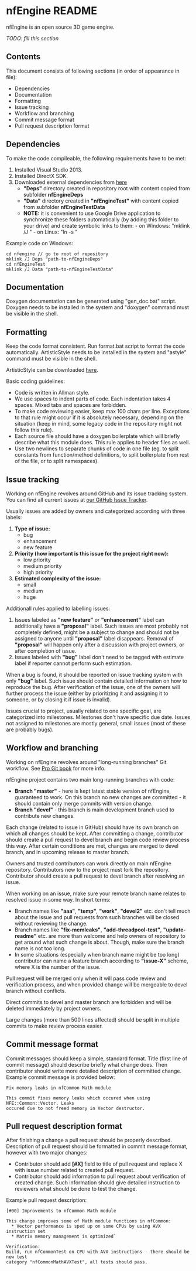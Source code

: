 nfEngine README
===============

nfEngine is an open source 3D game engine.

*TODO: fill this section*

Contents
--------

This document consists of following sections (in order of appearance in file):

- Dependencies
- Documentation
- Formatting
- Issue tracking
- Workflow and branching
- Commit message format
- Pull request description format

Dependencies
------------

To make the code compileable, the following requirements have to be met:

1. Installed Visual Studio 2013.
2. Installed DirectX SDK.
3. Downloaded external dependencies from [here](https://drive.google.com/drive/u/0/#folders/0B66mya2agFOEd0RJUWx1aDZ6Ym8)
    * **"Deps"** directory created in repository root with content copied from subfolder **nfEngineDeps**
    * **"Data"** directory created in **"nfEngineTest"** with content copied from subfolder **nfEngineTestData**
    * **NOTE:** it is convenient to use Google Drive application to synchronize these folders automatically (by adding this folder to your drive) and create symbolic links to them:
            - on Windows: "mklink /J <dest> <src>"
            - on Linux: "ln -s <src> <dest>"

Example code on Windows:

```
cd nfengine // go to root of repository
mklink /J Deps "path-to-nfEngineDeps"
cd nfEngineTest
mklink /J Data "path-to-nfEngineTestData"
```

Documentation
-------------

Doxygen documentation can be generated using "gen_doc.bat" script. Doxygen needs to be installed in the system and "doxygen" command must be visible in the shell.

Formatting
----------

Keep the code format consistent. Run format.bat script to format the code automatically. ArtisticStyle needs to be installed in the system and "astyle" command must be visible in the shell.

ArtisticStyle can be downloaded [here](http://astyle.sourceforge.net/).

Basic coding guidelines:

* Code is written in Allman style.
* We use spaces to indent parts of code. Each indentation takes 4 spaces. Mixed tabs and spaces are forbidden.
* To make code reviewing easier, keep max 100 chars per line. Exceptions to that rule might occur if it is absolutely necessary, depending on the situation (keep in mind, some legacy code in the repository might not follow this rule).
* Each source file should have a doxygen boilerplate which will briefly describe what this module does. This rule applies to header files as well.
* Use two newlines to separate chunks of code in one file (eg. to split constants from function/method definitions, to split boilerplate from rest of the file, or to split namespaces).

Issue tracking
--------------

Working on nfEngine revolves around GitHub and its issue tracking system. You can find all current issues at [our GitHub Issue Tracker](https://github.com/nfprojects/nfengine/issues).

Usually issues are added by owners and categorized according with three labels:

1. **Type of issue:**
    * bug
    * enhancement
    * new feature
2. **Priority (how important is this issue for the project right now):**
    * low priority
    * medium priority
    * high priority
3. **Estimated complexity of the issue:**
    * small
    * medium
    * huge

Additionall rules applied to labelling issues:

1. Issues labeled as **"new feature"** or **"enhancement"** label can additionally have a **"proposal"** label. Such issues are most probably not completely defined, might be a subject to change and should not be assigned to anyone until **"proposal"** label disappears. Removal of **"proposal"** will happen only after a discussion with project owners, or after completion of issue.
2. Issues labeled with **"bug"** label don't need to be tagged with estimate label if reporter cannot perform such estimation.

When a bug is found, it should be reported on issue tracking system with only **"bug"** label. Such issue should contain detailed information on how to reproduce the bug. After verification of the issue, one of the owners will further process the issue (either by prioritizing it and assigning it to someone, or by closing it if issue is invalid).

Issues crucial to project, usually related to one specific goal, are categorized into milestones. Milestones don't have specific due date. Issues not assigned to milestones are mostly general, small issues (most of these are probably bugs).

Workflow and branching
----------------------

Working on nfEngine revolves around "long-running branches" Git workflow. See [Pro Git book](http://git-scm.com/book/en/Git-Branching-Branching-Workflows) for more info. 

nfEngine project contains two main long-running branches with code:

* **Branch "master"** - here is kept latest stable version of nfEngine, guaranteed to work. On this branch no new changes are committed - it should contain only merge commits with version change.
* **Branch "devel"** - this branch is main development branch used to contribute new changes.

Each change (related to issue in GitHub) should have its own branch on which all changes should be kept. After committing a change, contributor should create a pull request to devel branch and begin code review process this way. After certain conditions are met, changes are merged to devel branch, and in upcoming release to master branch.

Owners and trusted contributors can work directly on main nfEngine repository. Contributors new to the project must fork the repository. Contributor should create a pull request to devel branch after resolving an issue.

When working on an issue, make sure your remote branch name relates to resolved issue in some way. In short terms:

* Branch names like **"aaa"**, **"temp"**, **"work"**, **"devel2"** etc. don't tell much about the issue and pull requests from such branches will be closed without reviewing the change.
* Branch names like **"fix-memleaks"**, **"add-threadpool-test"**, **"update-readme"** etc. are more than welcome and help owners of repository to get around what such change is about. Though, make sure the branch name is not too long.
* In some situations (especially when branch name might be too long) contributor can name a feature branch according to **"issue-X"** scheme, where X is the number of the issue.

Pull request will be merged only when it will pass code review and verification process, and when provided change will be mergeable to devel branch without conflicts.

Direct commits to devel and master branch are forbidden and will be deleted immediately by project owners.

Large changes (more than 500 lines affected) should be split in multiple commits to make review process easier.


Commit message format
---------------------

Commit messages should keep a simple, standard format. Title (first line of commit message) should describe briefly what change does. Then contributor should write more detailed description of committed change. Example commit message is provided below:

```
Fix memory leaks in nfCommon Math module

This commit fixes memory leaks which occured when using NFE::Common::Vector. Leaks
occured due to not freed memory in Vector destructor.
```


Pull request description format
-------------------------------

After finishing a change a pull request should be properly described. Description of pull request should be formatted in commit message format, however with two major changes:

* Contributor should add **[#X]** field to title of pull request and replace X with issue number related to created pull request.
* Contributor should add information to pull request about verification of created change. Such information should give detailed instruction to reviewers what should be done to test the change.
  
Example pull request description:

```
[#00] Improvements to nfCommon Math module

This change improves some of Math module functions in nfCommon:
  * Vector performance is sped up on some CPUs by using AVX instruction set
  * Matrix memory management is optimized`

Verification:
Build, run nfCommonTest on CPU with AVX instructions - there should be new test
category "nfCommonMathAVXTest", all tests should pass.
```
